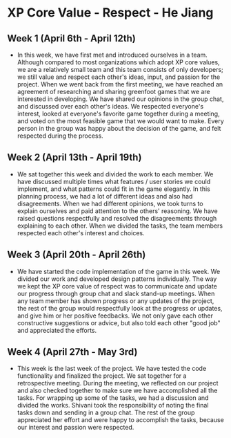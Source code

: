 # XP Core Value - Respect - He Jiang

## Week 1 (April 6th - April 12th)
 - In this week, we have first met and introduced ourselves in a team. Although compared to most organizations which adopt XP core values, we are a relatively small team and this team consists of only developers; we still value and respect each other's ideas, input, and passion for the project. When we went back from the first meeting, we have reached an agreement of researching and sharing greenfoot games that we are interested in developing. We have shared our opinions in the group chat, and discussed over each other's ideas. We respected everyone's interest, looked at everyone's favorite game together during a meeting, and voted on the most feasible game that we would want to make. Every person in the group was happy about the decision of the game, and felt respected during the process. 

## Week 2 (April 13th - April 19th)
 - We sat together this week and divided the work to each member. We have discussed multiple times what features / user stories we could implement, and what patterns could fit in the game elegantly. In this planning process, we had a lot of different ideas and also had disagreements. When we had different opinions, we took turns to explain ourselves and paid attention to the others' reasoning. We have raised questions respectfully and resolved the disagreements through explaining to each other. When we divided the tasks, the team members respected each other's interest and choices. 

## Week 3 (April 20th - April 26th)
 - We have started the code implementation of the game in this week. We divided our work and developed design patterns individually. The way we kept the XP core value of respect was to communicate and update our progress through group chat and slack stand-up meetings. When any team member has shown progress or any updates of the project, the rest of the group would respectfully look at the progress or updates, and give him or her positive feedbacks. We not only gave each other constructive suggestions or advice, but also told each other "good job" and appreciated the efforts.

## Week 4 (April 27th - May 3rd)
 - This week is the last week of the project. We have tested the code functionality and finalized the project. We sat together for a retrospective meeting. During the meeting, we reflected on our project and also checked together to make sure we have accomplished all the tasks. For wrapping up some of the tasks, we had a discussion and divided the works. Shivani took the responsibility of noting the final tasks down and sending in a group chat. The rest of the group appreciated her effort and were happy to accomplish the tasks, because our interest and passion were respected.